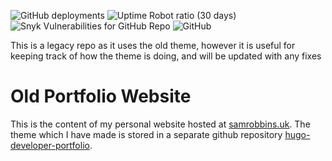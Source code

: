 ![GitHub deployments](https://img.shields.io/github/deployments/samrobbins85/portfolio-website/Production?style=for-the-badge)
![Uptime Robot ratio (30 days)](https://img.shields.io/uptimerobot/ratio/m785610717-0b5160f4f5e53e854d743fbb?style=for-the-badge)
![Snyk Vulnerabilities for GitHub Repo](https://img.shields.io/snyk/vulnerabilities/github/samrobbins85/portfolio-website?style=for-the-badge)
![GitHub](https://img.shields.io/github/license/samrobbins85/portfolio-website?style=for-the-badge)

This is a legacy repo as it uses the old theme, however it is useful for keeping track of how the theme is doing, and will be updated with any fixes

# Old Portfolio Website

This is the content of my personal website hosted at [samrobbins.uk](https://old.samrobbins.uk). The theme which I have made is stored in a separate github repository [hugo-developer-portfolio](https://github.com/samrobbins85/hugo-developer-portfolio). 

